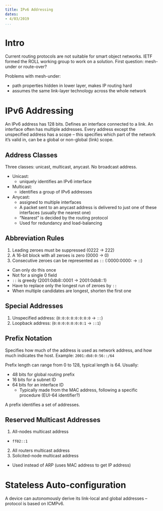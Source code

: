 ```yaml
---
title: IPv6 Addressing
dates:
- 4/03/2019
...
```


# Intro

Current routing protocols are not suitable for smart object networks. IETF formed the ROLL working group to work on a solution. First question: mesh-under or route-over?

Problems with mesh-under:

- path properties hidden in lower layer, makes IP routing hard
- assumes the same link-layer technology across the whole network

# IPv6 Addressing

An IPv6 address has 128 bits. Defines an interface connected to a link. An interface often has multiple addresses. Every address except the unspecified address has a scope – this specifies which part of the network it’s valid in, can be a global or non-global (link) scope.

## Address Classes

Three classes: unicast, multicast, anycast. No broadcast address.

- Unicast:
  - uniquely identifies an IPv6 interface
- Multicast:
  - identifies a group of IPv6 addresses
- Anycast:
  - assigned to multiple interfaces
  - A packet sent to an anycast address is delivered to just one of these interfaces (usually the nearest one)
  - “Nearest” is decided by the routing protocol
  - Used for redundancy and load-balancing

## Abbreviation Rules

1. Leading zeroes must be suppressed (0222 -> 222)
2. A 16-bit block with all zeroes is zero (0000 -> 0)
3. Consecutive zeroes can be represented as `::` (:0000:0000: -> ::)
  - Can only do this once
  - Not for a single 0 field
  - `::` is greedy (2001:0db8::0001 -> 2001:0db8::1)
  - Have to replace only the longest run of zeroes by `::`
  - When multiple candidates are longest, shorten the first one

## Special Addresses

1. Unspecified address: (`0:0:0:0:0:0:0:0` -> `::`)
2. Loopback address: (`0:0:0:0:0:0:0:1` -> `::1`)

## Prefix Notation

Specifies how much of the address is used as network address, and how much indicates the host. Example: `2001:db8:0:56::/64`

Prefix length can range from 0 to 128, typical length is 64. Usually:

- 48 bits for global routing prefix
- 16 bits for a subnet ID
- 64 bits for an interface ID
  - Typically made from the MAC address, following a specific procedure (EUI-64 identifier?)

A prefix identifies a set of addresses.

## Reserved Multicast Addresses

1. All-nodes multicast address
  - `ff02::1`
2. All routers multicast address
3. Solicited-node multicast address
  - Used instead of ARP (uses MAC address to get IP address)

# Stateless Auto-configuration

A device can autonomously derive its link-local and global addresses – protocol is based on ICMPv6.
